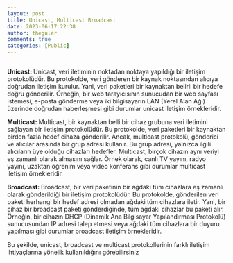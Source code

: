 ```yaml
---
layout: post
title: Unicast, Multicast Broadcast
date: 2023-06-17 22:38
author: theguler
comments: true
categories: [Public]
---
```

<!-- wp:image {"id":7516,"sizeSlug":"large","linkDestination":"none"} -->
<figure class="wp-block-image size-large"><img src="https://theguler.wordpress.com/wp-content/uploads/2023/06/unicast-multicast-broadcast.jpg?w=691" alt="" class="wp-image-7516" /></figure>
<!-- /wp:image -->

<!-- wp:paragraph -->
<p><strong>Unicast: </strong>Unicast, veri iletiminin noktadan noktaya yapıldığı bir iletişim protokolüdür. Bu protokolde, veri gönderen bir kaynak noktasından alıcıya doğrudan iletişim kurulur. Yani, veri paketleri bir kaynaktan belirli bir hedefe doğru gönderilir. Örneğin, bir web tarayıcısının sunucudan bir web sayfası istemesi, e-posta gönderme veya iki bilgisayarın LAN (Yerel Alan Ağı) üzerinde doğrudan haberleşmesi gibi durumlar unicast iletişim örnekleridir.</p>
<!-- /wp:paragraph -->

<!-- wp:paragraph -->
<p><strong>Multicast: </strong>Multicast, bir kaynaktan belli bir cihaz grubuna veri iletimini sağlayan bir iletişim protokolüdür. Bu protokolde, veri paketleri bir kaynaktan birden fazla hedef cihaza gönderilir. Ancak, multicast protokolü, gönderici ve alıcılar arasında bir grup adresi kullanır. Bu grup adresi, yalnızca ilgili alıcıların üye olduğu cihazları hedefler. Multicast, birçok cihazın aynı veriyi eş zamanlı olarak almasını sağlar. Örnek olarak, canlı TV yayını, radyo yayını, uzaktan öğrenim veya video konferans gibi durumlar multicast iletişim örnekleridir.</p>
<!-- /wp:paragraph -->

<!-- wp:paragraph -->
<p><strong>Broadcast: </strong>Broadcast, bir veri paketinin bir ağdaki tüm cihazlara eş zamanlı olarak gönderildiği bir iletişim protokolüdür. Bu protokolde, gönderilen veri paketi herhangi bir hedef adresi olmadan ağdaki tüm cihazlara iletir. Yani, bir cihaz bir broadcast paketi gönderdiğinde, tüm ağdaki cihazlar bu paketi alır. Örneğin, bir cihazın DHCP (Dinamik Ana Bilgisayar Yapılandırması Protokolü) sunucusundan IP adresi talep etmesi veya ağdaki tüm cihazlara bir duyuru yapılması gibi durumlar broadcast iletişim örnekleridir.</p>
<!-- /wp:paragraph -->

<!-- wp:paragraph -->
<p>Bu şekilde, unicast, broadcast ve multicast protokollerinin farklı iletişim ihtiyaçlarına yönelik kullanıldığını görebilirsiniz</p>
<!-- /wp:paragraph -->
